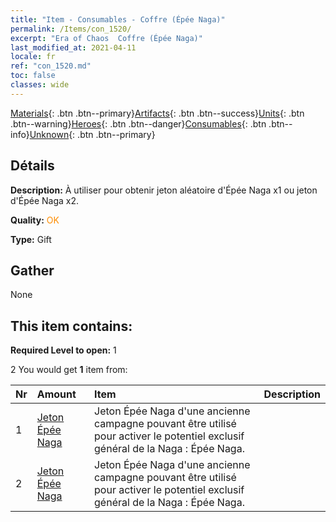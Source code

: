 ```yaml
---
title: "Item - Consumables - Coffre (Épée Naga)"
permalink: /Items/con_1520/
excerpt: "Era of Chaos  Coffre (Épée Naga)"
last_modified_at: 2021-04-11
locale: fr
ref: "con_1520.md"
toc: false
classes: wide
---
```

 [Materials](/fr/Items/){: .btn .btn--primary}[Artifacts](/fr/Items/Artifacts/){: .btn .btn--success}[Units](/fr/Items/Units/){: .btn .btn--warning}[Heroes](/fr/Items/Heroes/){: .btn .btn--danger}[Consumables](/fr/Items/Consumables/){: .btn .btn--info}[Unknown](/fr/Items/Unknown/){: .btn .btn--primary}

## Détails
 **Description:** À utiliser pour obtenir jeton aléatoire d'Épée Naga x1 ou jeton d'Épée Naga x2.

 **Quality:** <span style="color: #FF8C00">OK</span>

 **Type:** Gift

## Gather

  None

## This item contains:

 **Required Level to open:** 1

 2 You would get **1** item  from:

  | Nr | Amount |     Item    | Description |
  |:---|:-------|:------------|:-----------:|
  | 1 | [Jeton Épée Naga](/fr/Items/con_987/) | Jeton Épée Naga d'une ancienne campagne pouvant être utilisé pour activer le potentiel exclusif général de la Naga : Épée Naga. | 
  | 2 | [Jeton Épée Naga](/fr/Items/con_987/) | Jeton Épée Naga d'une ancienne campagne pouvant être utilisé pour activer le potentiel exclusif général de la Naga : Épée Naga. | 
